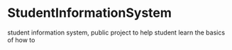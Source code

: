 # StudentInformationSystem
student information system, public project to help student learn the basics of how to 
